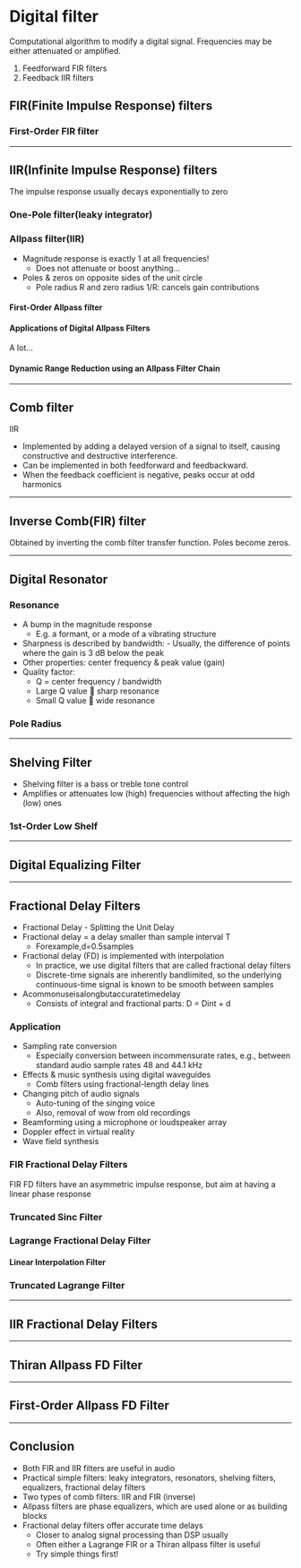 
# Digital filter
Computational algorithm to modify a digital signal. Frequencies may be either attenuated or amplified.

1. Feedforward FIR filters
2. Feedback IIR filters

## FIR(Finite Impulse Response) filters
### First-Order FIR filter

----------------------------------------------------------------
## IIR(Infinite Impulse Response) filters
The impulse response usually decays exponentially to zero

### One-Pole filter(leaky integrator)

### Allpass filter(IIR)
- Magnitude response is exactly 1 at all frequencies! 
    - Does not attenuate or boost anything...
- Poles & zeros on opposite sides of the unit circle
    - Pole radius R and zero radius 1/R: cancels gain contributions

#### First-Order Allpass filter

#### Applications of Digital Allpass Filters
A lot...

#### Dynamic Range Reduction using an Allpass Filter Chain

----------------------------------------------------------------

## Comb filter
IIR
- Implemented by adding a delayed version of a signal to itself, causing constructive and destructive interference. 
- Can be implemented in both feedforward and feedbackward. 
- When the feedback coefficient is negative, peaks occur at odd harmonics

----------------------------------------------------------------
## Inverse Comb(FIR) filter
Obtained by inverting the comb filter transfer function. Poles become zeros.

----------------------------------------------------------------
## Digital Resonator
### Resonance
- A bump in the magnitude response
    - E.g. a formant, or a mode of a vibrating structure
- Sharpness is described by bandwidth: - Usually, the difference of points where the
gain is 3 dB below the peak
- Other properties:
center frequency & peak value (gain)
- Quality factor:
    - Q = center frequency / bandwidth
    - Large Q value 􏰃 sharp resonance
    - Small Q value 􏰃 wide resonance

### Pole Radius


----------------------------------------------------------------
## Shelving Filter
- Shelving filter is a bass or treble tone control
- Amplifies or attenuates low (high) frequencies without affecting the high (low) ones

### 1st-Order Low Shelf

----------------------------------------------------------------
## Digital Equalizing Filter

----------------------------------------------------------------
## Fractional Delay Filters
- Fractional Delay - Splitting the Unit Delay
- Fractional delay = a delay smaller than sample interval T 
    - Forexample,d=0.5samples
- Fractional delay (FD) is implemented with interpolation
    - In practice, we use digital filters that are called fractional delay filters
    - Discrete-time signals are inherently bandlimited, so the underlying continuous-time signal is known to be smooth between samples
- Acommonuseisalongbutaccuratetimedelay
    - Consists of integral and fractional parts: D = Dint + d

### Application
- Sampling rate conversion
    - Especially conversion between incommensurate rates, e.g., between standard audio sample rates 48 and 44.1 kHz
- Effects & music synthesis using digital waveguides 
    - Comb filters using fractional-length delay lines
- Changing pitch of audio signals
    - Auto-tuning of the singing voice
    - Also, removal of wow from old recordings
- Beamforming using a microphone or loudspeaker array
- Doppler effect in virtual reality
- Wave field synthesis

### FIR Fractional Delay Filters
FIR FD filters have an asymmetric impulse response, but aim at having a linear phase response

### Truncated Sinc Filter

### Lagrange Fractional Delay Filter
#### Linear Interpolation Filter
### Truncated Lagrange Filter

----------------------------------------------------------------
## IIR Fractional Delay Filters


----------------------------------------------------------------
## Thiran Allpass FD Filter


----------------------------------------------------------------
## First-Order Allpass FD Filter

----------------------------------------------------------------
## Conclusion
- Both FIR and IIR filters are useful in audio
- Practical simple filters: leaky integrators, resonators, shelving filters, equalizers, fractional delay filters
- Two types of comb filters: IIR and FIR (inverse)
- Allpass filters are phase equalizers, which are used alone or as building blocks
- Fractional delay filters offer accurate time delays
    - Closer to analog signal processing than DSP usually
    - Often either a Lagrange FIR or a Thiran allpass filter is useful 
    - Try simple things first!